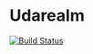 # Udarealm
[![Build Status](https://travis-ci.org/udeer/Udarealm.svg?branch=master)](https://travis-ci.org/udeer/Udarealm)
